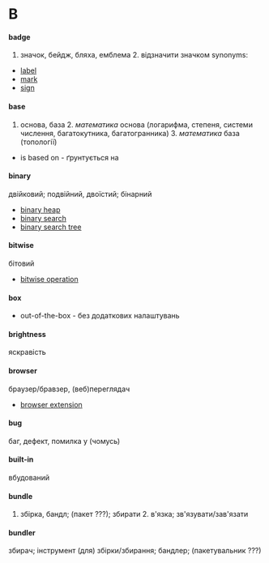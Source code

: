 # B

#### badge
1. значок, бейдж, бляха, емблема 2. відзначити значком
  synonyms:
  - [label](./L.md#label)
  - [mark](./M.md#mark)
  - [sign](./S.md#sign)

#### base
1. основа, база 2. _математика_ основа (логарифма, степеня, системи числення, багатокутника, багатогранника) 3. _математика_ база (топології)
  - is based on - ґрунтується на

#### binary
двійковий; подвійний, двоїстий; бінарний
  - [binary heap](./H.md#heap)
  - [binary search](./S.md#search)
  - [binary search tree](./T.md#tree)

#### bitwise
бітовий
  - [bitwise operation](./O.md#operation)

#### box
  - out-of-the-box - без додаткових налаштувань

#### brightness
яскравість

#### browser
браузер/бравзер, (веб)переглядач
  - [browser extension](E.md#extension)

#### bug
баг, дефект, помилка у (чомусь)

#### built-in
вбудований

#### bundle
1. збірка, бандл; (пакет ???); збирати 2. в'язка; зв'язувати/зав'язати

#### bundler
збирач; інструмент (для) збірки/збирання; бандлер; (пакетувальник ???)
